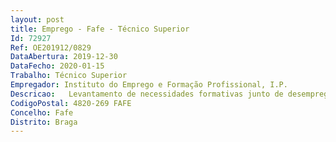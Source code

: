 ```yaml
--- 
layout: post
title: Emprego - Fafe - Técnico Superior
Id: 72927
Ref: OE201912/0829
DataAbertura: 2019-12-30
DataFecho: 2020-01-15
Trabalho: Técnico Superior
Empregador: Instituto do Emprego e Formação Profissional, I.P.
Descricao:   Levantamento de necessidades formativas junto de desempregados e entidades   Dinamização de sessões de informação sobre oferta formativa ~  Encaminhamento e seleção de candidatos para as várias ações de formação do Plano de Formação do IEFP no território da nossa área de intervenção e de entidades externas parceiras do IEFP   Acompanhamento das ações de formação no terreno   Dinamização de outras sessões de informação sobre Medidas de Apoio ao Emprego, outras diversas no âmbitio da metodologia MAPE e SoftSkills, sobretudo   Trabalho em articulação com os Gip´s na divulgação, levantamento de necessidades, encaminhamento e acompanhamento das ações de formação a desenvolver em execução   Atendimento de candidatos a emprego e instrução de processos de requerimento das prestações de desemprego na área de intervenção do SE de Fafe.
CodigoPostal: 4820-269 FAFE
Concelho: Fafe
Distrito: Braga
--- 
```

